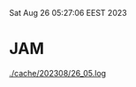 Sat Aug 26 05:27:06 EEST 2023
# JAM
<a href='./cache/202308/26_05.log'>./cache/202308/26_05.log</a>
